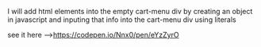 I will add html elements into the empty cart-menu div by creating an object in javascript and inputing that info into the cart-menu div using literals

see it here -->https://codepen.io/Nnx0/pen/eYzZyrO

